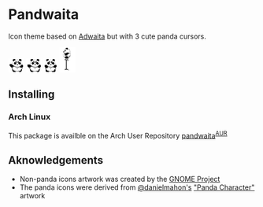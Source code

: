 # Pandwaita
Icon theme based on [Adwaita](https://gitlab.gnome.org/GNOME/adwaita-icon-theme/blob/master/COPYING) but with 3 cute panda cursors.

![pointer](gifs/pointer.gif)
![hover](gifs/hover.gif)
![waiting](gifs/waiting.gif)
![text](gifs/text.gif)

## Installing
### Arch Linux
This package is availble on the Arch User Repository [pandwaita](https://aur.archlinux.org/packages/pandwaita)<sup>[AUR](https://aur.archlinux.org)

## Aknowledgements
* Non-panda icons artwork was created by the [GNOME Project](http://www.gnome.org)
* The panda icons were derived from [@danielmahon's](https://twitter.com/danielmahon) ["Panda Character"](https://opengameart.org/content/panda-character-32x32) artwork
